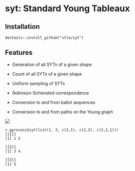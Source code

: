 # syt: Standard Young Tableaux

## Installation

```
devtools::install_github("stla/syt")
```

## Features

- Generation of all SYTx of a given shape

- Count of all SYTx of a given shape

- Uniform sampling of SYTx

- Robinson-Schensted correspondence

- Conversion to and from ballot sequences

- Conversion to and from paths on the Young graph

![](http://stla.github.io/stlapblog/posts/assets/img/young_yng_path.png)

```
> gprocess2syt(list(1, 2, c(2,1), c(2,2), c(2,2,1)))
[[1]]
[1] 1 2

[[2]]
[1] 3 4

[[3]]
[1] 5
```
